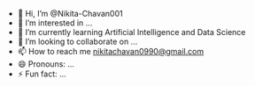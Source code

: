 - 👋 Hi, I’m @Nikita-Chavan001
- 👀 I’m interested in ...
- 🌱 I’m currently learning Artificial Intelligence and Data Science
- 💞️ I’m looking to collaborate on ...
- 📫 How to reach me nikitachavan0990@gmail.com
- 😄 Pronouns: ...
- ⚡ Fun fact: ...

<!---
Nikita-Chavan001/Nikita-Chavan001 is a ✨ special ✨ repository because its `README.md` (this file) appears on your GitHub profile.
You can click the Preview link to take a look at your changes.
--->
